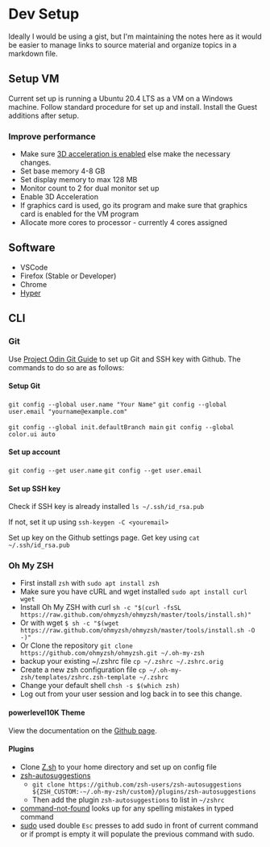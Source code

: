 # Dev Setup

Ideally I would be using a gist, but I'm maintaining the notes here as it would be easier to manage links to source material and organize topics in a markdown file.

## Setup VM

Current set up is running a Ubuntu 20.4 LTS as a VM on a Windows machine. Follow standard procedure for set up and install. Install the Guest additions after setup.

### Improve performance

- Make sure [3D acceleration is enabled](https://blogs.oracle.com/scoter/oracle-vm-virtualbox-6-3d-acceleration-for-ubuntu-1804-guest) else make the necessary changes.
- Set base memory 4-8 GB
- Set display memory to max 128 MB
- Monitor count to 2 for dual monitor set up
- Enable 3D Acceleration
- If graphics card is used, go its program and make sure that graphics card is enabled for the VM program
- Allocate more cores to processor - currently 4 cores assigned

## Software

- VSCode
- Firefox (Stable or Developer)
- Chrome
- [Hyper](https://hyper.is/)

## CLI

### Git

Use [Project Odin Git Guide](https://www.theodinproject.com/courses/foundations/lessons/setting-up-git) to set up Git and SSH key with Github. The commands to do so are as follows:

#### Setup Git

`git config --global user.name "Your Name"`
`git config --global user.email "yourname@example.com"`

`git config --global init.defaultBranch main`
`git config --global color.ui auto`

#### Set up account

`git config --get user.name`
`git config --get user.email`

#### Set up SSH key

Check if SSH key is already installed
`ls ~/.ssh/id_rsa.pub`

If not, set it up using `ssh-keygen -C <youremail>`

Set up key on the Github settings page. Get key using `cat ~/.ssh/id_rsa.pub`

### Oh My ZSH

- First install `zsh` with `sudo apt install zsh`
- Make sure you have cURL and wget installed `sudo apt install curl wget`
- Install Oh My ZSH with curl `sh -c "$(curl -fsSL https://raw.github.com/ohmyzsh/ohmyzsh/master/tools/install.sh)"`
- Or with wget `$ sh -c "$(wget https://raw.github.com/ohmyzsh/ohmyzsh/master/tools/install.sh -O -)"`
- Or Clone the repository `git clone https://github.com/ohmyzsh/ohmyzsh.git ~/.oh-my-zsh`
- backup your existing ~/.zshrc file `cp ~/.zshrc ~/.zshrc.orig`
- Create a new zsh configuration file `cp ~/.oh-my-zsh/templates/zshrc.zsh-template ~/.zshrc`
- Change your default shell `chsh -s $(which zsh)`
- Log out from your user session and log back in to see this change.

#### powerlevel10K Theme

View the documentation on the [Github page](https://github.com/romkatv/powerlevel10k).

#### Plugins

- Clone [Z.sh](https://github.com/rupa/z) to your home directory and set up on config file
- [zsh-autosuggestions](https://www.sitepoint.com/zsh-tips-tricks/)
  - `git clone https://github.com/zsh-users/zsh-autosuggestions ${ZSH_CUSTOM:-~/.oh-my-zsh/custom}/plugins/zsh-autosuggestions`
  - Then add the plugin `zsh-autosuggestions` to list in `~/zshrc`
- [command-not-found](https://github.com/ohmyzsh/ohmyzsh/wiki/plugins#command-not-found) looks up for any spelling mistakes in typed command
- [sudo](https://github.com/ohmyzsh/ohmyzsh/wiki/plugins#sudo) used double `Esc` presses to add sudo in front of current command or if prompt is empty it will populate the previous command with sudo.
